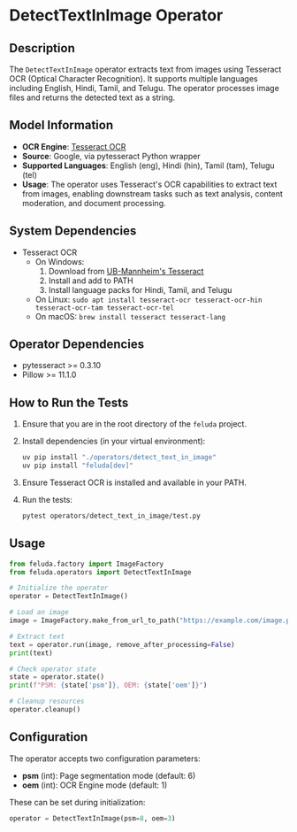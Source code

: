 # DetectTextInImage Operator

## Description

The `DetectTextInImage` operator extracts text from images using Tesseract OCR (Optical Character Recognition). It supports multiple languages including English, Hindi, Tamil, and Telugu. The operator processes image files and returns the detected text as a string.

## Model Information

- **OCR Engine**: [Tesseract OCR](https://github.com/tesseract-ocr/tesseract)
- **Source**: Google, via pytesseract Python wrapper
- **Supported Languages**: English (eng), Hindi (hin), Tamil (tam), Telugu (tel)
- **Usage**: The operator uses Tesseract's OCR capabilities to extract text from images, enabling downstream tasks such as text analysis, content moderation, and document processing.

## System Dependencies

- Tesseract OCR
  - On Windows:
      1. Download from [UB-Mannheim's Tesseract](https://github.com/UB-Mannheim/tesseract/wiki)
      2. Install and add to PATH
      3. Install language packs for Hindi, Tamil, and Telugu
  - On Linux: `sudo apt install tesseract-ocr tesseract-ocr-hin tesseract-ocr-tam tesseract-ocr-tel`
  - On macOS: `brew install tesseract tesseract-lang`

## Operator Dependencies

- pytesseract >= 0.3.10
- Pillow >= 11.1.0

## How to Run the Tests

1. Ensure that you are in the root directory of the `feluda` project.
2. Install dependencies (in your virtual environment):

   ```bash
   uv pip install "./operators/detect_text_in_image"
   uv pip install "feluda[dev]"
   ```

3. Ensure Tesseract OCR is installed and available in your PATH.
4. Run the tests:

   ```bash
   pytest operators/detect_text_in_image/test.py
   ```

## Usage

```python
from feluda.factory import ImageFactory
from feluda.operators import DetectTextInImage

# Initialize the operator
operator = DetectTextInImage()

# Load an image
image = ImageFactory.make_from_url_to_path("https://example.com/image.png")

# Extract text
text = operator.run(image, remove_after_processing=False)
print(text)

# Check operator state
state = operator.state()
print(f"PSM: {state['psm']}, OEM: {state['oem']}")

# Cleanup resources
operator.cleanup()
```

## Configuration

The operator accepts two configuration parameters:

- **psm** (int): Page segmentation mode (default: 6)
- **oem** (int): OCR Engine mode (default: 1)

These can be set during initialization:

```python
operator = DetectTextInImage(psm=8, oem=3)
```

